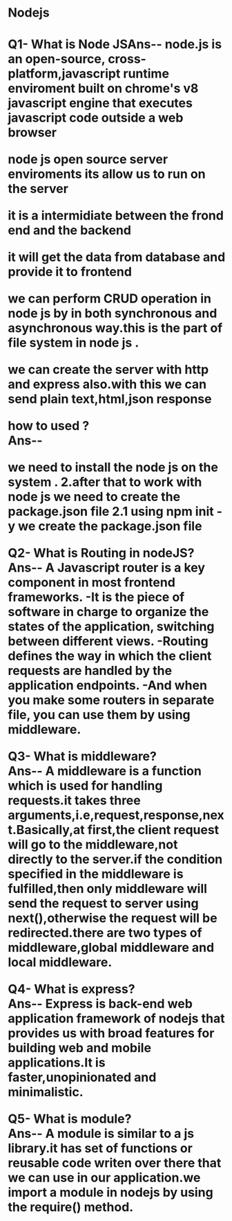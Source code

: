 <h1>Nodejs<h1/>

Q1- What is Node JSAns-- node.js is an open-source, cross-platform,javascript runtime enviroment built on chrome's v8 javascript engine that executes javascript code outside a web browser 

node js open source server enviroments its allow us to run on the server

it is a intermidiate between the frond end and the backend

it will get the data from database and provide it to frontend

we can perform CRUD operation in node js by in both synchronous and asynchronous way.this is the part of file system in node js .

we can create the server with http and express also.with this we can send plain text,html,json response

how to used ?<br/>  Ans--

we need to install the node js on the system . 2.after that to work with node js we need to create the package.json file 2.1 using npm init -y we create the package.json file
  
Q2- What is Routing in nodeJS?<br/> 
  Ans-- A Javascript router is a key component in most frontend frameworks. -It is the piece of software in charge to organize the states of the application, switching between different views. -Routing defines the way in which the client requests are handled by the application endpoints. -And when you make some routers in separate file, you can use them by using middleware.

Q3- What is middleware? <br/> 
  Ans-- A middleware is a function which is used for handling requests.it takes three arguments,i.e,request,response,next.Basically,at first,the client request will go to the middleware,not directly to the server.if the condition specified in the middleware is fulfilled,then only middleware will send the request to server using next(),otherwise the request will be redirected.there are two types of middleware,global middleware and local middleware.

Q4- What is express?<br/> 
  Ans-- Express is back-end web application framework of nodejs that provides us with broad features for building web and mobile applications.It is faster,unopinionated and minimalistic.

Q5- What is module?<br/> 
  Ans-- A module is similar to a js library.it has set of functions or reusable code writen over there that we can use in our application.we import a module in nodejs by using the require() method.
